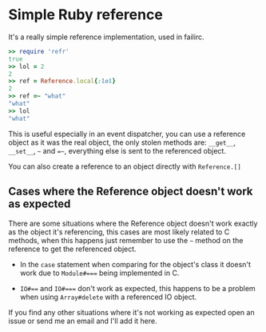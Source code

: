 Simple Ruby reference
=====================

It's a really simple reference implementation, used in failirc.

```ruby
>> require 'refr'
true
>> lol = 2
2
>> ref = Reference.local{:lol}
2
>> ref =~ "what"
"what"
>> lol
"what"
```

This is useful especially in an event dispatcher, you can use a reference object as
it was the real object, the only stolen methods are: `__get__`, `__set__`, `~` and `=~`,
everything else is sent to the referenced object.

You can also create a reference to an object directly with `Reference.[]`

Cases where the Reference object doesn't work as expected
---------------------------------------------------------
There are some situations where the Reference object doesn't work exactly as the object it's referencing,
this cases are most likely related to C methods, when this happens just remember to use the `~` method
on the reference to get the referenced object.

* In the `case` statement when comparing for the object's class it doesn't work due to
  `Module#===` being implemented in C.

* `IO#==` and `IO#===` don't work as expected, this happens to be a problem when using `Array#delete` with a
  referenced IO object.

If you find any other situations where it's not working as expected open an issue or send me an email
and I'll add it here.
